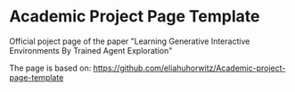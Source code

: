# Academic Project Page Template
Official poject page of the paper "Learning Generative Interactive Environments By Trained Agent Exploration"

The page is based on: https://github.com/eliahuhorwitz/Academic-project-page-template

